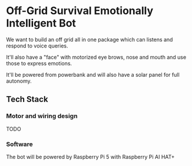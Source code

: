 # Off-Grid Survival Emotionally Intelligent Bot

We want to build an off grid all in one package which can listens and respond to voice queries.

It'll also have a "face" with motorized eye brows, nose and mouth and use those to express emotions.

It'll be powered from powerbank and will also have a solar panel for full autonomy.

## Tech Stack

### Motor and wiring design 

TODO

### Software

The bot will be powered by Raspberry Pi 5 with Raspberry Pi AI HAT+

